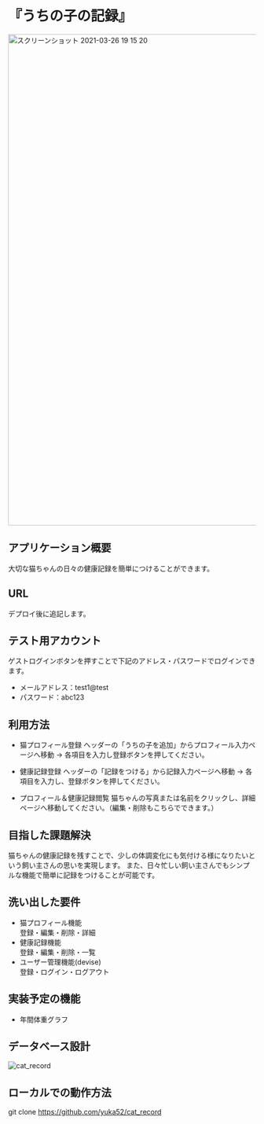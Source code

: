 

#  『うちの子の記録』

<img width="1000" alt="スクリーンショット 2021-03-26 19 15 20" src="https://user-images.githubusercontent.com/78485957/112617042-ca324580-8e67-11eb-85ae-c2f86513db54.png">


## アプリケーション概要


  大切な猫ちゃんの日々の健康記録を簡単につけることができます。



## URL


  デプロイ後に追記します。


## テスト用アカウント


ゲストログインボタンを押すことで下記のアドレス・パスワードでログインできます。
- メールアドレス：test1@test
- パスワード：abc123



## 利用方法


- 猫プロフィール登録
  ヘッダーの「うちの子を追加」からプロフィール入力ページへ移動 → 各項目を入力し登録ボタンを押してください。

- 健康記録登録
  ヘッダーの「記録をつける」から記録入力ページへ移動 → 各項目を入力し、登録ボタンを押してください。

- プロフィール＆健康記録閲覧
  猫ちゃんの写真または名前をクリックし、詳細ページへ移動してください。（編集・削除もこちらでできます。）



## 目指した課題解決


   猫ちゃんの健康記録を残すことで、少しの体調変化にも気付ける様になりたいという飼い主さんの思いを実現します。
   また、日々忙しい飼い主さんでもシンプルな機能で簡単に記録をつけることが可能です。


## 洗い出した要件


 - 猫プロフィール機能
    <br>登録・編集・削除・詳細
 - 健康記録機能
    <br>登録・編集・削除・一覧
 - ユーザー管理機能(devise)
    <br>登録・ログイン・ログアウト


## 実装予定の機能


 - 年間体重グラフ



## データベース設計

![cat_record](https://user-images.githubusercontent.com/78485957/112101642-58999380-8bea-11eb-9b91-27f886582143.png)



## ローカルでの動作方法


git clone https://github.com/yuka52/cat_record